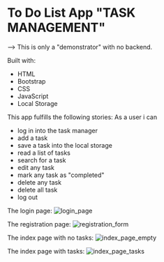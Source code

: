 # To Do List App "TASK MANAGEMENT"

--> This is only a "demonstrator" with no backend.

Built with:
- HTML
- Bootstrap
- CSS
- JavaScript
- Local Storage

This app fulfills the following stories:
As a user i can
- log in into the task manager
- add a task
- save a task into the local storage
- read a list of tasks
- search for a task
- edit any task
- mark any task as "completed"
- delete any task
- delete all task
- log out

The login page:
![login_page](https://user-images.githubusercontent.com/74472657/104243734-520bd480-5461-11eb-80b1-ebd5aabcf03c.png)


The registration page:
![registration_form](https://user-images.githubusercontent.com/74472657/104243863-8e3f3500-5461-11eb-9f66-76bb3c7ef983.png)


The index page with no tasks:
![index_page_empty](https://user-images.githubusercontent.com/74472657/104243528-f9d4d280-5460-11eb-8aae-7164baa59b33.png)


The index page with tasks:
![index_page_tasks](https://user-images.githubusercontent.com/74472657/104243665-330d4280-5461-11eb-88b9-97567e6a946d.png)



